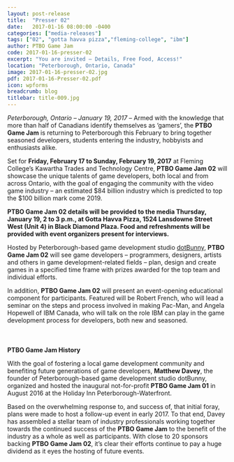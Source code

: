 ```yaml
---
layout: post-release
title:  "Presser 02"
date:   2017-01-16 08:00:00 -0400
categories: ["media-releases"]
tags: ["02", "gotta havva pizza","fleming-college", "ibm"]
author: PTBO Game Jam
code: 2017-01-16-presser-02
excerpt: "You are invited – Details, Free Food, Access!"
location: "Peterborough, Ontario, Canada"
image: 2017-01-16-presser-02.jpg
pdf: 2017-01-16-Presser-02.pdf
icon: wpforms
breadcrumb: blog
titlebar: title-009.jpg
---
```

_Peterborough, Ontario – January 19, 2017_ – Armed with the knowledge that more than half of Canadians identify themselves as ‘gamers’, the **PTBO Game Jam** is returning to Peterborough this February to bring together seasoned developers, students entering the industry, hobbyists and enthusiasts alike.  

Set for **Friday, February 17 to Sunday, February 19, 2017** at Fleming College’s Kawartha Trades and Technology Centre, **PTBO Game Jam 02** will showcase the unique talents of game developers, both local and from across Ontario, with the goal of engaging the community with the video game industry – an estimated $84 billion industry which is predicted to top the $100 billion mark come 2019.  

**PTBO Game Jam 02 details will be provided to the media Thursday, January 19, 2 to 3 p.m., at Gotta Havva Pizza, 1524 Lansdowne Street West (Unit 4) in Black Diamond Plaza. Food and refreshments will be provided with event organizers present for interviews.**  

Hosted by Peterborough-based game development studio [dotBunny](http://dotbunny.com), **PTBO Game Jam 02** will see game developers – programmers, designers, artists and others in game development-related fields – plan, design and create games in a specified time frame with prizes awarded for the top team and individual efforts.  

In addition, **PTBO Game Jam 02** will present an event-opening educational component for participants. Featured will be Robert French, who will lead a seminar on the steps and process involved in making Pac-Man, and Angela Hopewell of IBM Canada, who will talk on the role IBM can play in the game development process for developers, both new and seasoned.  
<br><br><br>
**PTBO Game Jam History**  

With the goal of fostering a local game development community and benefiting future generations of game developers, **Matthew Davey**, the founder of Peterborough-based game development studio dotBunny, organized and hosted the inaugural not-for-profit **PTBO Game Jam 01** in August 2016 at the Holiday Inn Peterborough-Waterfront.  

Based on the overwhelming response to, and success of, that initial foray, plans were made to host a follow-up event in early 2017. To that end, Davey has assembled a stellar team of industry professionals working together towards the continued success of the **PTBO Game Jam** to the benefit of the industry as a whole as well as participants. With close to 20 sponsors backing **PTBO Game Jam 02**, it’s clear their efforts continue to pay a huge dividend as it eyes the hosting of future events.
